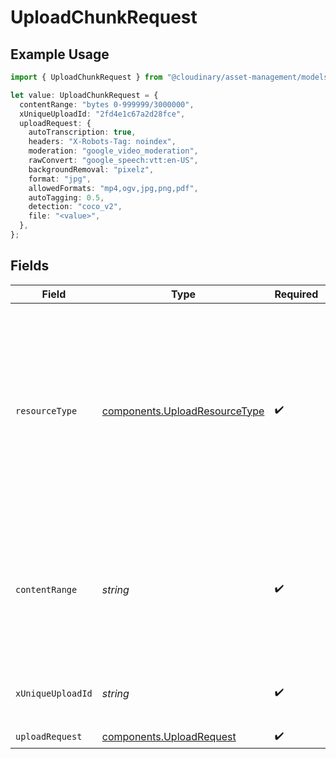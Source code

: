 # UploadChunkRequest

## Example Usage

```typescript
import { UploadChunkRequest } from "@cloudinary/asset-management/models/operations";

let value: UploadChunkRequest = {
  contentRange: "bytes 0-999999/3000000",
  xUniqueUploadId: "2fd4e1c67a2d28fce",
  uploadRequest: {
    autoTranscription: true,
    headers: "X-Robots-Tag: noindex",
    moderation: "google_video_moderation",
    rawConvert: "google_speech:vtt:en-US",
    backgroundRemoval: "pixelz",
    format: "jpg",
    allowedFormats: "mp4,ogv,jpg,png,pdf",
    autoTagging: 0.5,
    detection: "coco_v2",
    file: "<value>",
  },
};
```

## Fields

| Field                                                                                                                                                                                                                                         | Type                                                                                                                                                                                                                                          | Required                                                                                                                                                                                                                                      | Description                                                                                                                                                                                                                                   | Example                                                                                                                                                                                                                                       |
| --------------------------------------------------------------------------------------------------------------------------------------------------------------------------------------------------------------------------------------------- | --------------------------------------------------------------------------------------------------------------------------------------------------------------------------------------------------------------------------------------------- | --------------------------------------------------------------------------------------------------------------------------------------------------------------------------------------------------------------------------------------------- | --------------------------------------------------------------------------------------------------------------------------------------------------------------------------------------------------------------------------------------------- | --------------------------------------------------------------------------------------------------------------------------------------------------------------------------------------------------------------------------------------------- |
| `resourceType`                                                                                                                                                                                                                                | [components.UploadResourceType](../../models/components/uploadresourcetype.md)                                                                                                                                                                | :heavy_check_mark:                                                                                                                                                                                                                            | The type of resource to upload:<br/>- "image" for uploading strictly images<br/>- "video" for uploading strictly videos<br/>- "raw" for uploading non-media files<br/>- "auto" for allowing Cloudinary to automatically detect the type of the uploaded file<br/> |                                                                                                                                                                                                                                               |
| `contentRange`                                                                                                                                                                                                                                | *string*                                                                                                                                                                                                                                      | :heavy_check_mark:                                                                                                                                                                                                                            | The range of bytes being uploaded in the current chunk, in the format "bytes start-end/total". For example, "bytes 0-999999/3000000" indicates the first 1MB chunk of a 3MB file.                                                             | bytes 0-999999/3000000                                                                                                                                                                                                                        |
| `xUniqueUploadId`                                                                                                                                                                                                                             | *string*                                                                                                                                                                                                                                      | :heavy_check_mark:                                                                                                                                                                                                                            | A unique identifier for the upload. Must be the same for all chunks of the same file.                                                                                                                                                         | 2fd4e1c67a2d28fce                                                                                                                                                                                                                             |
| `uploadRequest`                                                                                                                                                                                                                               | [components.UploadRequest](../../models/components/uploadrequest.md)                                                                                                                                                                          | :heavy_check_mark:                                                                                                                                                                                                                            | N/A                                                                                                                                                                                                                                           |                                                                                                                                                                                                                                               |